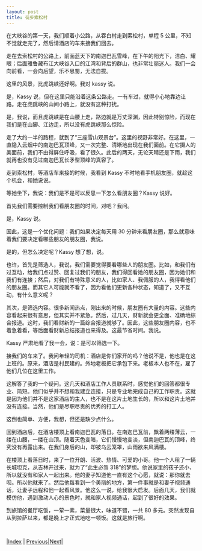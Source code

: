 ```yaml
---
layout: post
title: 徒步索松村
---
```


在大峡谷的第一天，我们顺着小公路，从吞白村走到索松村，单程 5 公里，不知不觉就走完了，然后请酒店的车来接我们回去。

走在去索松村的公路上，前面蓝天下的南迦巴瓦雪峰，在下午的阳光下，洁白、耀眼；后面雅鲁藏布江大峡谷入口的江湾和背后的群山，也非常壮丽迷人。我们一会向前看，一会向后望，乐不思蜀，无法自拔。

这里的风景，比虎跳峡还好啊。我对 kassy 说。

是，Kassy 说，但在这里只能沿着这条公路走。一有车过，就得小心地靠边让路。走在虎跳峡的山间小路上，就没有这种打扰。

是，我说，而且虎跳峡是在山腰上走，路边就是万丈深渊，因此特别惊险，而现在我们是在山脚、江边走，所以没有虎跳峡那么惊险。

走了大约一半的路程，就到了“三座雪山观景台”。这里的视野非常好。在这里，一直隐入云烟中的南迦巴瓦顶峰，又一次完整、清晰地出现在我们面前。在它摄人的美面前，我们不由得屏住呼吸，看了很久。此后的两天，无论天晴还是下雨，我们就再也没有见过南迦巴瓦长矛型顶峰的真容了。

走到索松村，等酒店车来接的时候，我看到 Kassy 不时地看手机朋友圈，就趁这个机会，和她说说。

等她坐下，我说：我们是不是可以反思一下怎么看朋友圈？Kassy 说好。

首先我们需要控制我们看朋友圈的时间，对吧？我问。

是，Kassy 说。

因此，这是一个优化问题：我们如果决定每天用 30 分钟来看朋友圈，那么就意味着我们要决定看哪些朋友的朋友圈，我说。

是的，但怎么决定呢？Kassy 想了想，说。

也许，首先是筛选人，我说，我们需要觉得要看哪些人的朋友圈。比如，和我们有过互动，给我们点过赞、回复过我们的朋友，我们得回看她的朋友圈，因为她们和我们有连接；然后，对我们有特殊意义的人，比如家人、我佩服的人，我得看他们的朋友圈。而其它人可能就不看了，因为看他们更新各种状态，知道了，又不互动，有什么意义呢？

其次，是筛选内容。很多新闻热点，刚出来的时候，朋友圈有大量的内容。这些内容看起来很有意思，但其实并不紧急。然后，过几天，财新就会更全面、准确地综合报道。这时，我们看财新的一篇综合报道就够了。因此，这些朋友圈内容，也不着急着看，等后面看财新总结报道也来得及。这最节省时间。我说。

Kassy 严肃地看了我一会，说：是可以筛选一下。

接我们的车来了。我问年轻的司机：酒店是你们家开的吗？他说不是，他也是在这上班的。原来，酒店是村民建的。外地老板把它承包下来。老板本人也不在，雇了他们几位在这里工作。

这解答了我的一个疑问。这几天和酒店工作人员联系时，感觉他们的回答都很专业、简短。他们似乎并不想和我建立连接，只是专业地完成自己的工作职责。这就是因为他们并不是这家酒店的主人，也不是在这片土地生长的，所以和这片土地并没有连接。当然，他们是尽职尽责的优秀的打工人。

这倒也简单、方便，我想，但还是缺少点什么。

回到酒店后，在酒店楼顶上看南迦巴瓦的落日。在南迦巴瓦前，飘着两缕薄云，一缕在山腰，一缕在山顶。随着天色变暗，它们慢慢地变淡，但南迦巴瓦的顶峰，终究没有再露出来。在我们身后的山，却被乌云笼罩，山雨欲来风满楼。

在楼顶上看落日时，来了一位开朗、活波、热情、可爱的小哥。他一个人租了一辆长城坦克，从吉林开过来，就为了“此生必驾 318”的梦想。他说家里的孩子还小，所以就没有和家人一起出来。他的妻子知道他一直有这个心愿，就说：那你就去呗。所以他就来了。然后他每看到一个美丽的地方，第一件事就是和妻子视频通话，让妻子远程和他一起看风景。他这么一说，给我很大启发。后面几天，我们就模仿他，遇到激动人心的景色时，就和家人视频通话，起到了很好的效果。

到旅馆的餐厅吃饭，一荤一素，菜量很大，味道不错，一共 80 多元。突然发现自从到拉萨以来，都是晚上才正式地吃一顿饭。这就是旅行啊。

<br/>

|[Index](../) | [Previous](61-nanjbw)|[Next](63-zhala)|
